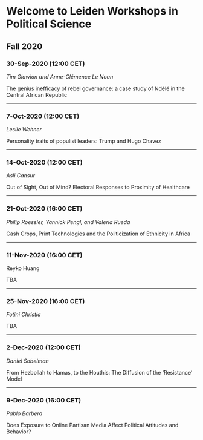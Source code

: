  
# Welcome to Leiden Workshops in Political Science 

## Fall 2020

### 30-Sep-2020 (12:00 CET)

*Tim Glawion and Anne-Clémence Le Noan*

The genius inefficacy of rebel governance: a case study of Ndélé in the Central African Republic

------

### 7-Oct-2020	 (12:00 CET)

*Leslie Wehner*

Personality traits of populist leaders: Trump and Hugo Chavez

------

### 14-Oct-2020 (12:00 CET)

*Asli Cansur*

Out of Sight, Out of Mind? Electoral Responses to Proximity of Healthcare

------

### 21-Oct-2020 (16:00 CET)

*Philip Roessler, Yannick Pengl, and Valeria Rueda*

Cash Crops, Print Technologies and the Politicization of Ethnicity in Africa

------

### 11-Nov-2020 (16:00 CET)

Reyko Huang

TBA

------

### 25-Nov-2020 (16:00 CET)

*Fotini Christia*

TBA

------

### 2-Dec-2020 (12:00 CET)

*Daniel Sobelman*

From Hezbollah to Hamas, to the Houthis: The Diffusion of the ‘Resistance’ Model

------

### 9-Dec-2020 (16:00 CET)

*Pablo Barbera*

Does Exposure to Online Partisan Media Affect Political Attitudes and Behavior?




